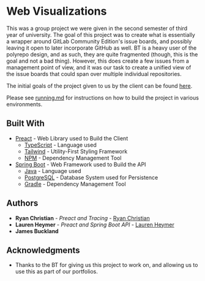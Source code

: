 # Web Visualizations

This was a group project we were given in the second semester of third year of university. The goal of this project was to create what is essentially a wrapper around GitLab Community Edition's issue boards, and possibly leaving it open to later incorporate GitHub as well. BT is a heavy user of the polyrepo design, and as such, they are quite fragmented (though, this is the goal and not a bad thing). However, this does create a few issues from a management point of view, and it was our task to create a unified view of the issue boards that could span over multiple individual repositories.

The initial goals of the project given to us by the client can be found [here](initial-backlog.csv).

Please see [running.md](running.md) for instructions on how to build the project in various environments.

## Built With

* [Preact](https://preactjs.com/) - Web Library used to Build the Client
  * [TypeScript](https://www.typescriptlang.org/) - Language used
  * [Tailwind](https://tailwindcss.com) - Utility-First Styling Framework
  * [NPM](https://www.npmjs.com/) - Dependency Management Tool
* [Spring Boot](https://spring.io/projects/spring-boot/) - Web Framework used to Build the API
  * [Java](https://www.oracle.com/java) - Language used
  * [PostgreSQL](https://www.postgresql.org/) - Database System used for Persistence 
  * [Gradle](https://gradle.org/) - Dependency Management Tool

## Authors

* **Ryan Christian** - *Preact and Tracing* - [Ryan Christian](https://github.com/RyanChristian4427)
* **Lauren Heymer** - *Preact and Spring Boot API* - [Lauren Heymer](https://github.com/renHeymer)
* **James Buckland**

## Acknowledgments

* Thanks to the BT for giving us this project to work on, and allowing us to use this as part of our portfolios.
